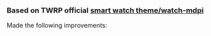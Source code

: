### Based on TWRP official [smart watch theme/watch-mdpi](https://github.com/TeamWin/Team-Win-Recovery-Project/blob/android-9.0/wear_ui.cpp)
Made the following improvements:
